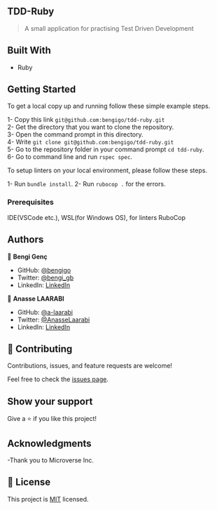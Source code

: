 ## TDD-Ruby

> A small application for practising Test Driven Development

## Built With

- Ruby

## Getting Started

To get a local copy up and running follow these simple example steps.

1- Copy this link `git@github.com:bengigo/tdd-ruby.git` <br>
2- Get the directory that you want to clone the repository. <br>
3- Open the command prompt in this directory. <br>
4- Write `git clone git@github.com:bengigo/tdd-ruby.git` <br>
5- Go to the repository folder in your command prompt `cd tdd-ruby`. <br>
6- Go to command line and run `rspec spec`.

To setup linters on your local environment, please follow these steps.

1- Run `bundle install`.
2- Run `rubocop .` for the errors.

### Prerequisites

IDE(VSCode etc.), WSL(for Windows OS), for linters RuboCop

## Authors

👤 **Bengi Genç**

- GitHub: [@bengigo](https://github.com/bengigo)
- Twitter: [@bengi_gb](https://twitter.com/bengi_gb)
- LinkedIn: [LinkedIn](https://www.linkedin.com/in/bengigenc/)

👤 **Anasse LAARABI**

- GitHub: [@a-laarabi](https://github.com/a-laarabi)
- Twitter: [@AnasseLaarabi](https://twitter.com/AnasseLaarabi)
- LinkedIn: [LinkedIn](https://www.linkedin.com/in/a-laarabi/)


## 🤝 Contributing

Contributions, issues, and feature requests are welcome!

Feel free to check the [issues page](../../issues/).

## Show your support

Give a ⭐️ if you like this project!

## Acknowledgments

-Thank you to Microverse Inc.

## 📝 License

This project is [MIT](./LICENSE.md) licensed.